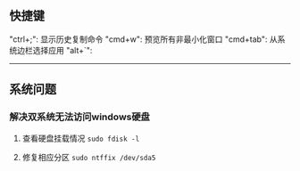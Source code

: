 ## 快捷键
"ctrl+;": 显示历史复制命令
"cmd+w": 预览所有非最小化窗口
"cmd+tab": 从系统边栏选择应用
"alt+\`":

---
## 系统问题

### 解决双系统无法访问windows硬盘
1. 查看硬盘挂载情况
`sudo fdisk -l`

2. 修复相应分区
`sudo ntffix /dev/sda5`

